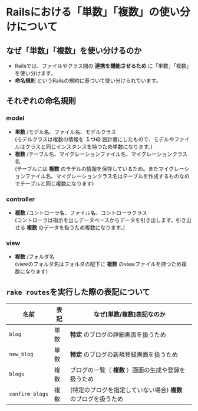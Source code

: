 # Railsにおける「単数」「複数」の使い分けについて  


## なぜ「単数」「複数」を使い分けるのか  
  - Railsでは、ファイルやクラス間の **連携を機能させるため** に「単数」「複数」を使い分けます。  
  -  **命名規則** というRailsの規約に基づいて使い分けられています。  

## それぞれの命名規則  
### model  
- **単数** /モデル名、ファイル名、モデルクラス  
(モデルクラスは複数の情報を **１つの** 設計書にしたもので、モデルやファイルはクラスと同じインスタンスを持つため単数になります。)
- **複数** /テーブル名、マイグレーションファイル名、マイグレーションクラス名  
(テーブルには **複数** のモデルの情報を保存しているため。またマイグレーションファイル名、マイグレーションクラス名はテーブルを作成するものなのでテーブルと同じ複数になります)
### controller  
- **複数** /コントローラ名、ファイル名、コントローラクラス  
(コントローラは指示を出しデータベースからデータを引き出します。引き出せる **複数** のデータを扱うため複数になります。)
### view   
- **複数** /フォルダ名  
(viewのフォルダ名はフォルダの配下に **複数** のviewファイルを持つため複数になります)  


## `rake routes`を実行した際の表記について  
 名前|表記|なぜ[単数/複数]表記なのか
 ----|----|----
 `blog`|単数| **特定** のブログの詳細画面を扱うため
 `new_blog`|単数| **特定** のブログの新規登録画面を扱うため  
 `blogs`|複数|ブログの一覧（ **複数** ）画面の生成や登録を扱うため  
 `confirm_blogs`|複数|(特定のブログを指定していない場合) **複数** のブログを扱うため  
